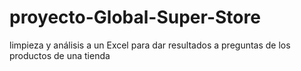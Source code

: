 # proyecto-Global-Super-Store
limpieza y análisis a un Excel para dar resultados a preguntas de los productos de una tienda
